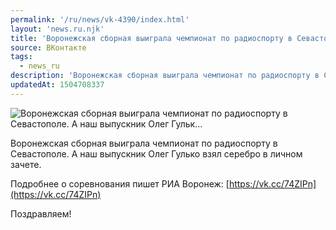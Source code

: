 ```yaml
---
permalink: '/ru/news/vk-4390/index.html'
layout: 'news.ru.njk'
title: 'Воронежская сборная выиграла чемпионат по радиоспорту в Севастополе. А наш выпускник Олег Гульк'
source: ВКонтакте
tags:
  - news_ru
description: 'Воронежская сборная выиграла чемпионат по радиоспорту в Севастополе. А наш выпускник Олег Гульк…'
updatedAt: 1504708337
---
```

![Воронежская сборная выиграла чемпионат по радиоспорту в Севастополе. А наш выпускник Олег Гульк…](https://sun9-61.userapi.com/impf/c837439/v837439550/592c0/1zynqXZK2-g.jpg?size=930x523&quality=96&proxy=1&sign=04e8a391d1dc6290f22fd90ccf01093a&c_uniq_tag=EkE-eFzRRmiZ53r8Ch7VdF9vGh3_mo-ZTem0NudwF2A&type=album)

Воронежская сборная выиграла чемпионат по радиоспорту в Севастополе. А наш выпускник Олег Гулько взял серебро в личном зачете.

Подробнее о соревнования пишет РИА Воронеж: [https://vk.cc/74ZIPn](https://vk.cc/74ZIPn)

Поздравляем!
